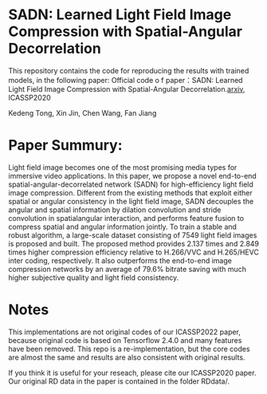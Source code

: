 # SADN: Learned Light Field Image Compression with Spatial-Angular Decorrelation 
  This repository contains the code for reproducing the results with trained models, in the following paper:
  Official code o f paper：SADN: Learned Light Field Image Compression with Spatial-Angular Decorrelation.[arxiv](https://arxiv.org/abs/2202.10837), ICASSP2020
  
Kedeng Tong, Xin Jin, Chen Wang, Fan Jiang 

# Paper Summury:
Light field image becomes one of the most promising media types for immersive video applications. In this paper, we propose a novel end-to-end spatial-angular-decorrelated network (SADN) for high-efficiency light field image compression. Different from the existing methods that exploit either spatial or angular consistency in the light field image, SADN decouples the angular and spatial information by dilation convolution and stride convolution in spatialangular interaction, and performs feature fusion to compress spatial and angular information jointly. To train a stable and robust algorithm, a large-scale dataset consisting of 7549 light field images is proposed and built. The proposed method provides 2.137 times and 2.849 times higher compression efficiency relative to H.266/VVC and H.265/HEVC inter coding, respectively. It also outperforms the end-to-end image compression networks by an average of 79.6% bitrate saving with much higher subjective quality and light field consistency. 
# Notes
This implementations are not original codes of our ICASSP2022 paper, because original code is based on Tensorflow 2.4.0 and many features have been removed. This repo is a re-implementation, but the core codes are almost the same and results are also consistent with original results. 

If you think it is useful for your reseach, please cite our ICASSP2020 paper. Our original RD data in the paper is contained in the folder RDdata/.

